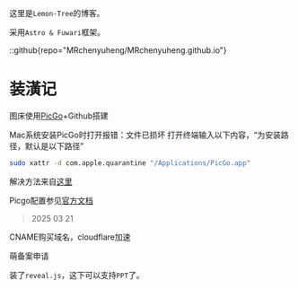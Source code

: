 
这里是`Lemon-Tree`的博客。

采用`Astro & Fuwari`框架。

::github{repo="MRchenyuheng/MRchenyuheng.github.io"}

# 装潢记

图床使用[PicGo](https://molunerfinn.com/PicGo/)+Github搭建


Mac系统安装PicGo时打开报错：文件已损坏
打开终端输入以下内容，“为安装路径，默认是以下路径”
```bash
sudo xattr -d com.apple.quarantine "/Applications/PicGo.app"
```
解决方法来自[这里](https://blog.csdn.net/m0_49562857/article/details/128998691)

Picgo配置参见[官方文档](https://picgo.github.io/PicGo-Doc/zh/guide/config.html#github%E5%9B%BE%E5%BA%8A)

> 2025 03 21

CNAME购买域名，cloudflare加速

萌备案申请

装了`reveal.js`，这下可以支持`PPT`了。